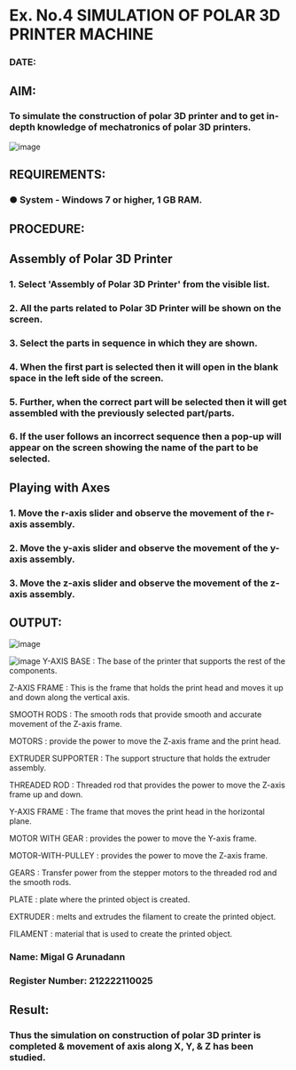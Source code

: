 # Ex. No.4 SIMULATION OF POLAR 3D PRINTER MACHINE

### DATE: 

## AIM:
### To simulate the construction of polar 3D printer and to get in-depth knowledge of mechatronics of polar 3D printers.

![image](https://github.com/Sellakumar1987/Ex.-No.-4---SIMULATION-OF-POLAR-3D-PRINTER-MACHINE/assets/113594316/b551f195-9877-49a2-99bb-a9efcfb3381a)

## REQUIREMENTS:
### ●	System - Windows 7 or higher, 1 GB RAM.

## PROCEDURE:

## Assembly of Polar 3D Printer
### 1.	Select 'Assembly of Polar 3D Printer' from the visible list.
### 2.	All the parts related to Polar 3D Printer will be shown on the screen.
### 3.	Select the parts in sequence in which they are shown.
### 4.	When the first part is selected then it will open in the blank space in the left side of the screen.
### 5.	Further, when the correct part will be selected then it will get assembled with the previously selected part/parts.
### 6.	If the user follows an incorrect sequence then a pop-up will appear on the screen showing the name of the part to be selected.

## Playing with Axes
### 1.	Move the r-axis slider and observe the movement of the r-axis assembly.
### 2.	Move the y-axis slider and observe the movement of the y-axis assembly.
### 3.	Move the z-axis slider and observe the movement of the z-axis assembly.

## OUTPUT:

![image](https://github.com/Sellakumar1987/Ex.-No.-4---SIMULATION-OF-POLAR-3D-PRINTER-MACHINE/assets/113594316/9e41de91-6dcc-4352-ab44-443028d3ac1a)

![image](https://github.com/Sellakumar1987/Ex.-No.-4---SIMULATION-OF-POLAR-3D-PRINTER-MACHINE/assets/113594316/88273b69-4e7d-4f42-9115-fb07ac22e4ec)
Y-AXIS BASE : The base of the printer that supports the rest of the components.

Z-AXIS FRAME : This is the frame that holds the print head and moves it up and down along the vertical axis.

SMOOTH RODS : The smooth rods that provide smooth and accurate movement of the Z-axis frame.

MOTORS : provide the power to move the Z-axis frame and the print head.

EXTRUDER SUPPORTER : The support structure that holds the extruder assembly.

THREADED ROD : Threaded rod that provides the power to move the Z-axis frame up and down.

Y-AXIS FRAME : The frame that moves the print head in the horizontal plane.

MOTOR WITH GEAR : provides the power to move the Y-axis frame.

MOTOR-WITH-PULLEY : provides the power to move the Z-axis frame.

GEARS : Transfer power from the stepper motors to the threaded rod and the smooth rods.

PLATE : plate where the printed object is created.

EXTRUDER : melts and extrudes the filament to create the printed object.

FILAMENT : material that is used to create the printed object.
### Name: Migal G Arunadann
### Register Number: 212222110025

## Result: 
### Thus the simulation on construction of polar 3D printer is completed & movement of axis along X, Y, & Z has been studied.
